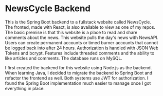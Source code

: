
# NewsCycle Backend

This is the Spring Boot backend to a fullstack website called NewsCycle. The fronted, made with React, is also available to view as one of my repos. The basic premise is that this website is a place to read and share comments about the news. This website pulls the day's news with NewsAPI. Users can create permanent accounts or timed burner accounts that cannot be logged back into after 24 hours. Authorization is handled with JSON Web Tokens and bcrypt. Features include threaded comments and the ability to like articles and comments. The database runs on MySQL.

I first created the backend for this website using Node.js as the backend. When learning Java, I decided to migrate the backend to Spring Boot and refactor the frontend as well. Both systems use JWT for authorization. I found the Spring Boot implementation much easier to manage once I got everything in place. 
